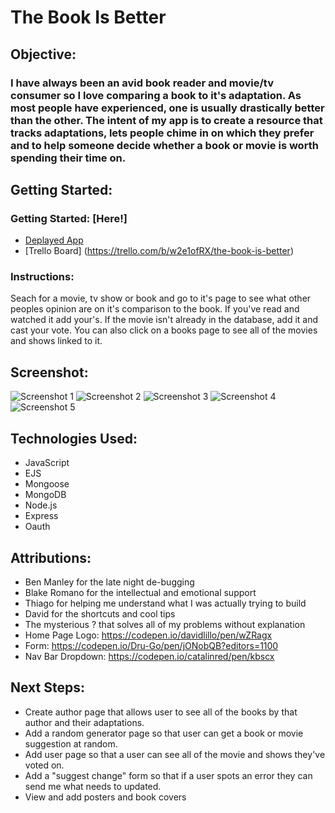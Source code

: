# The Book Is Better
## Objective:
### I have always been an avid book reader and movie/tv consumer so I love comparing a book to it's adaptation.  As most people have experienced, one is usually drastically better than the other.  The intent of my app is to create a resource that tracks adaptations, lets people chime in on which they prefer and to help someone decide whether a book or movie is worth spending their time on.
## Getting Started:
### Getting Started: [Here!]
* [Deplayed App](https://thebookisbetter.herokuapp.com/)
* [Trello Board] (https://trello.com/b/w2e1ofRX/the-book-is-better)
### Instructions: 
Seach for a movie, tv show or book and go to it's page to see what other peoples opinion are on it's comparison to the book.  If you've read and watched it add your's.  If the movie isn't already in the database, add it and cast your vote.  You can also click on a books page to see all of the movies and shows linked to it.
## Screenshot:
![Screenshot 1](https://i.imgur.com/KLjVxfR.png)
![Screenshot 2](https://i.imgur.com/CyI92pa.png)
![Screenshot 3](https://i.imgur.com/VxFlBOC.png)
![Screenshot 4](https://i.imgur.com/hPzCfbI.png)
![Screenshot 5](https://i.imgur.com/zpd0OmS.png)
## Technologies Used:
* JavaScript
* EJS
* Mongoose
* MongoDB
* Node.js
* Express
* Oauth

## Attributions:
* Ben Manley for the late night de-bugging
* Blake Romano for the intellectual and emotional support
* Thiago for helping me understand what I was actually trying to build
* David for the shortcuts and cool tips
* The mysterious ? that solves all of my problems without explanation
* Home Page Logo: https://codepen.io/davidlillo/pen/wZRagx
* Form: https://codepen.io/Dru-Go/pen/jONobQB?editors=1100
* Nav Bar Dropdown: https://codepen.io/catalinred/pen/kbscx



## Next Steps:
* Create author page that allows user to see all of the books by that author and their adaptations.
* Add a random generator page so that user can get a book or movie suggestion at random.
* Add user page so that a user can see all of the movie and shows they've voted on.
* Add a "suggest change" form so that if a user spots an error they can send me what needs to updated.
* View and add posters and book covers



